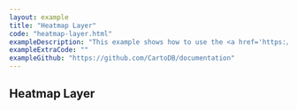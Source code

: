 ```yaml
---
layout: example
title: "Heatmap Layer"
code: "heatmap-layer.html"
exampleDescription: "This example shows how to use the <a href='https://deck.gl/docs/api-reference/aggregation-layers/heatmap-layer'>HeatmapLayer</a> to visualize the spatial distribution of data. "
exampleExtraCode: ""
exampleGithub: "https://github.com/CartoDB/documentation"
---
```

## Heatmap Layer
